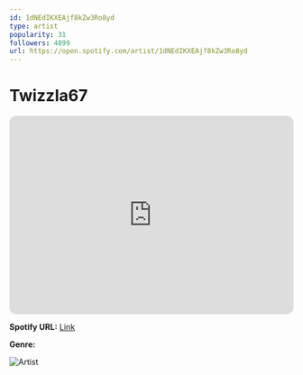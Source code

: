 ```yaml
---
id: 1dNEdIKXEAjf8kZw3Ro8yd
type: artist
popularity: 31
followers: 4899
url: https://open.spotify.com/artist/1dNEdIKXEAjf8kZw3Ro8yd
---
```

# Twizzla67

<iframe style="border-radius:12px" src="https://open.spotify.com/embed/artist/1dNEdIKXEAjf8kZw3Ro8yd" width="100%" height="352" frameBorder="0" allowfullscreen="" allow="autoplay; clipboard-write; encrypted-media; fullscreen; picture-in-picture" loading="lazy"></iframe>

**Spotify URL:** [Link](https://open.spotify.com/artist/1dNEdIKXEAjf8kZw3Ro8yd)

**Genre:** 

![Artist](https://i.scdn.co/image/ab6761610000e5eb0ec0bb92c9a7b4d4ca526ecb)
